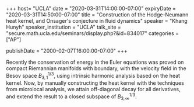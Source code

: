 +++
  host= "UCLA"
  date = "2020-03-31T14:00:00-07:00"
  expiryDate = "2020-03-31T14:50:00-07:00"
  title = "Construction of the Hodge-Neumann heat kernel, and Onsager's conjecture in fluid dynamics"
  speaker = "Khang Hunyh"
  speaker_institution = "UCLA"
  talk_site = "secure.math.ucla.edu/seminars/display.php?&id=834017"
  categories = ["AP"]

  publishDate = "2000-02-07T16:00:00-07:00"
+++

Recently the conservation of energy in the Euler equations was proved on compact Riemannian manifolds with boundary, with the velocity field in the Besov space $B^{1/3}_ {3,1}$, using intrinsic harmonic analysis based on the heat kernel. Now, by manually constructing the heat kernel with the techniques from microlocal analysis, we attain off-diagonal decay for all derivatives, and extend the result to a closed subspace of $B^{1/3}_ {3,\infty}$.